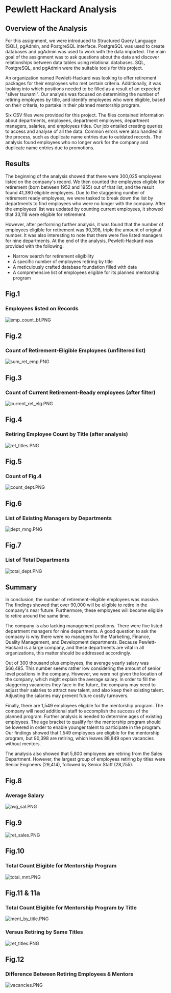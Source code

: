 # Pewlett Hackard Analysis


## Overview of the Analysis

For this assignment, we were introduced to Structured Query Language (SQL), pgAdmin, and PostgreSQL interface. PostgreSQL was used to create databases and pgAdmin was used to work with the data imported.  The main goal of the assignment was to ask questions about the data and discover relationships between data tables using relational databases. SQL, PostgreSQL, and pgAdmin were the suitable tools for this project.

An organization named Pewlett-Hackard was looking to offer retirement packages for their employees who met certain criteria. Additionally, it was looking into which positions needed to be filled as a result of an expected "silver tsunami". Our analysis was focused on determining the number of retiring employees by title, and identify employees who were eligible, based on their criteria, to partake in their planned mentorship program.

Six CSV files were provided for this project. The files contained information about departments, employees, department employees, department managers, salaries, and employees titles. Our job entailed creating queries to access and analyse of all the data. Common errors were also handled in the process, such as duplicate name entries due to outdated records. The analysis found employees who no longer work for the company and duplicate name entries due to promotions. 


## Results

The beginning of the analysis showed that there were 300,025 employees listed on the company's record. We then counted the employees eligible for retirement (born between 1952 and 1955) out of that list, and the result found 41,380 eligible employees. Due to the staggering number of retirement ready employees, we were tasked to break down the list by departments to find employees who were no longer with the company. After the employees' list was updated by counting current employees, it showed that 33,118 were eligible for retirement.

However, after performing further analysis, it was found that the number of employees eligible for retirement was 90,398, triple the amount of original number. It was also interesting to note that there were five listed managers for nine departments. At the end of the analysis, Pewlett-Hackard was provided with the following:

- Narrow search for retirement eligibility
- A specific number of employees retiring by title
- A meticulously crafted database foundation filled with data
- A comprehensive list of employees eligible for its planned mentorship program


## Fig.1

### Employees listed on Records
![emp_count_bf.PNG](PNGs/emp_count_bf.png)

## Fig.2

### Count of Retirement-Eligible Employees (unfiltered list)
![sum_ret_emp.PNG](PNGs/sum_ret_emp.png)

## Fig.3

### Count of Current Retirement-Ready employees (after filter)
![current_ret_elg.PNG](PNGs/current_ret_elg.png)


## Fig.4

### Retiring Employee Count by Title (after analysis)
![ret_titles.PNG](PNGs/ret_titles.png)
 
 ## Fig.5

### Count of Fig.4
![count_dept.PNG](PNGs/count_dept.png)

## Fig.6 

### List of Existing Managers by Departments
![dept_mng.PNG](PNGs/dept_mng.png)

## Fig.7

### List of Total Departments
![total_dept.PNG](PNGs/total_dept.png)


## Summary

In conclusion, the number of retirement-eligible employees was massive. The findings showed that over 90,000 will be eligible to retire in the company's near future. Furthermore, these employees will become eligible to retire around the same time. 

The company is also lacking management positions. There were five listed department managers for nine departments. A good question to ask the company is why there were no managers for the Marketing, Finance, Quality Management, and Development departments. Because Pewlett-Hackard is a large company, and these departments are vital in all organizations, this matter should be addressed accordingly.

Out of 300 thousand plus employees, the average yearly salary was $66,485. This number seems rather low considering the amount of senior level positions in the company. However, we were not given the location of the company, which might explain the average salary. In order to fill the staggering vacancies they face in the future, the company may need to adjust their salaries to attract new talent, and also keep their existing talent. Adjusting the salaries may prevent future costly turnovers. 

Finally, there are 1,549 employees eligible for the mentorship program. The company will need additional staff to accomplish the success of the planned program. Further analysis is needed to determine ages of existing employees. The age bracket to qualify for the mentorship program should be lowered in order to enable younger talent to participate in the program. Our findings showed that 1,549 employees are eligible for the mentorship program, but 90,398 are retiring, which leaves 88,849 open vacancies without mentors.

The analysis also showed that 5,800 employees are retiring from the Sales Department. However, the largest group of employees retiring by titles were Senior Engineers (29,414), followed by Senior Staff (28,255).

## Fig.8

### Average Salary
![avg_sal.PNG](PNGs/avg_sal.png)

## Fig.9

![ret_sales.PNG](PNGs/ret_sales.png)

## Fig.10

### Total Count Eligible for Mentorship Program
![total_mnt.PNG](PNGs/total_mnt.png)

## Fig.11 & 11a

### Total Count Eligible for Mentorship Program by Title
![ment_by_title.PNG](PNGs/ment_by_title)
### Versus Retiring by Same Titles
![ret_titles.PNG](PNGs/ret_titles.png)

## Fig.12

### Difference Between Retiring Employees & Mentors
![vacancies.PNG](PNGs/vacancies.png)



